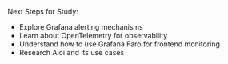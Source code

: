 Next Steps for Study:

- Explore Grafana alerting mechanisms
- Learn about OpenTelemetry for observability
- Understand how to use Grafana Faro for frontend monitoring
- Research Aloi and its use cases

